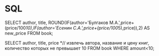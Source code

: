 # SQL
SELECT author, title, 
ROUND(IF(author='Булгаков М.А.',price+(price/100*10),IF(author='Есенин С.А.',price+(price/100*5),price)),2) AS new_price 
FROM book; 

SELECT author, title, price *// извлечь автора, название и цену книг, количество которых не превышает 10
FROM book
WHERE amount<10;
